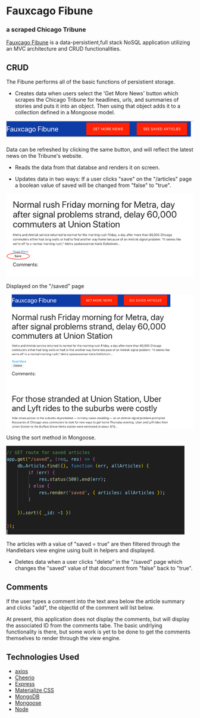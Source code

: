 # Fauxcago Fibune
### a scraped Chicago Tribune

[Fauxcago Fibune](#) is a data-persistient,full stack  NoSQL  application utilizing an MVC architecture and CRUD functionalities. 

## CRUD 

The Fibune performs all of the basic functions of persistient storage. 


*  Creates data when users select the 'Get More News' button which scrapes the Chicago Tribune for headlines, urls, and summaries of stories and puts it into an object. Then using that object adds it to a collection defined in a Mongoose model. 

![](Images/scrape_save.png)

Data can be refreshed by clicking the same button, and will reflect the latest news on the Tribune's website. 

*  Reads the data from that databse and renders it on screen. 


*  Updates data in two ways: If a user clicks "save" on the "/articles" page a boolean value of saved will be changed from "false" to "true".

![](Images/save_button.png)

Displayed on the "/saved" page


![](Images/Sorted_result_saved.png)

Using the sort method in Mongoose. 

![](Images/sort_code.png)



 The articles with a value of "saved = true" are then filtered through the Handlebars view engine using built in helpers and displayed. 
 
 * Deletes data when a user clicks "delete" in the "/saved" page which changes the "saved" value of that document from "false" back to "true". 

## Comments 

If the user types a comment into the text area below the article summary and clicks "add", the objectId of the comment will list below. 

At present, this application does not display the comments, but will display the associated ID from the comments tabe. The basic undrlying functionality is there, but some work is yet to be done to get the comments themselves to render through the view engine. 



## Technologies Used
* [axios](https://github.com/axios/axios)
* [Cheerio](https://github.com/cheeriojs/cheerio)
* [Express](https://expressjs.com/)
* [Materialize CSS](https://materializecss.com/)
* [MongoDB](https://www.mongodb.com/)
* [Mongoose](https://mongoosejs.com/)
* [Node](https://nodejs.org/en/)

